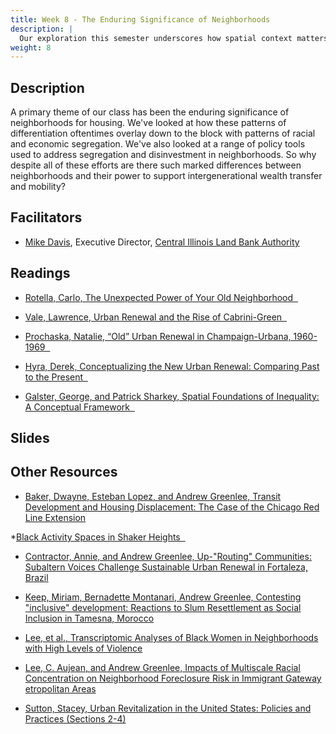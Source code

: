 ```yaml
---
title: Week 8 - The Enduring Significance of Neighborhoods
description: |
  Our exploration this semester underscores how spatial context matters for delivering housing promises. Why do neighborhoods remain so important despite a range of interventions?
weight: 8
---
```

## Description

A primary theme of our class has been the enduring significance of neighborhoods for housing. We've looked at how these patterns of differentiation oftentimes overlay down to the block with patterns of racial and economic segregation. We've also looked at a range of policy tools used to address segregation and disinvestment in neighborhoods. So why despite all of these efforts are there such marked differences between neighborhoods and their power to support intergenerational wealth transfer and mobility?

## Facilitators

* [Mike Davis](https://www.cilba.org/about/staff/), Executive Director, [Central Illinois Land Bank Authority](https://www.cilba.org)

## Readings

* [Rotella, Carlo, The Unexpected Power of Your Old Neighborhood &nbsp;<i class="fas fa-cloud-download-alt"></i>](https://uofi.box.com/s/n3x2w4k3cb1yjcq5qvbm823lq0pp5ini)

* [Vale, Lawrence, Urban Renewal and the Rise of Cabrini-Green &nbsp;<i class="fas fa-cloud-download-alt"></i>](https://uofi.box.com/s/ftghca2wayk31m2i781jagoiy9xnreab)

* [Prochaska, Natalie, “Old” Urban Renewal in Champaign-Urbana, 1960-1969 &nbsp;<i class="fas fa-cloud-download-alt"></i>](https://uofi.box.com/s/ajve6w2iri2ikb2hhywx01oyst72t1ub)

* [Hyra, Derek, Conceptualizing the New Urban Renewal: Comparing Past to the Present &nbsp;<i class="fas fa-cloud-download-alt"></i>](https://uofi.box.com/s/h62dytcmjxd8mffgb21dvmodikmrn2h7)

* [Galster, George, and Patrick Sharkey, Spatial Foundations of Inequality: A Conceptual Framework &nbsp;<i class="fas fa-cloud-download-alt"></i>](https://uofi.box.com/s/unzmdh6xq5yptgns247pssqjcssleryg)

## Slides
## Other Resources

* [Baker, Dwayne, Esteban Lopez, and Andrew Greenlee, Transit Development and Housing Displacement: The Case of the Chicago Red Line Extension](https://www.tandfonline.com/doi/full/10.1080/14036096.2017.1284155)

*[Black Activity Spaces in Shaker Heights &nbsp;<i class="fas fa-user-graduate"></i>](https://www.tandfonline.com/doi/full/10.1080/26884674.2021.1972774)

* [Contractor, Annie, and Andrew Greenlee, Up-"Routing" Communities: Subaltern Voices Challenge Sustainable Urban Renewal in Fortaleza, Brazil](https://www.tandfonline.com/doi/full/10.1080/14036096.2017.1284155)

* [Keep, Miriam, Bernadette Montanari, Andrew Greenlee, Contesting "inclusive" development: Reactions to Slum Resettlement as Social Inclusion in Tamesna, Morocco](https://www.sciencedirect.com/science/article/pii/S0264275121002286)

* [Lee, et al., Transcriptomic Analyses of Black Women in Neighborhoods with High Levels of Violence](https://www.sciencedirect.com/science/article/pii/S0306453021000482)

* [Lee, C. Aujean, and Andrew Greenlee, Impacts of Multiscale Racial Concentration on Neighborhood Foreclosure Risk in Immigrant Gateway etropolitan Areas](https://journals.sagepub.com/doi/abs/10.1111/cico.12478)

* [Sutton, Stacey, Urban Revitalization in the United States: Policies and Practices (Sections 2-4)](https://uofi.box.com/s/ea307xgwlws48lu97msi9cqbjo8yfjr9)